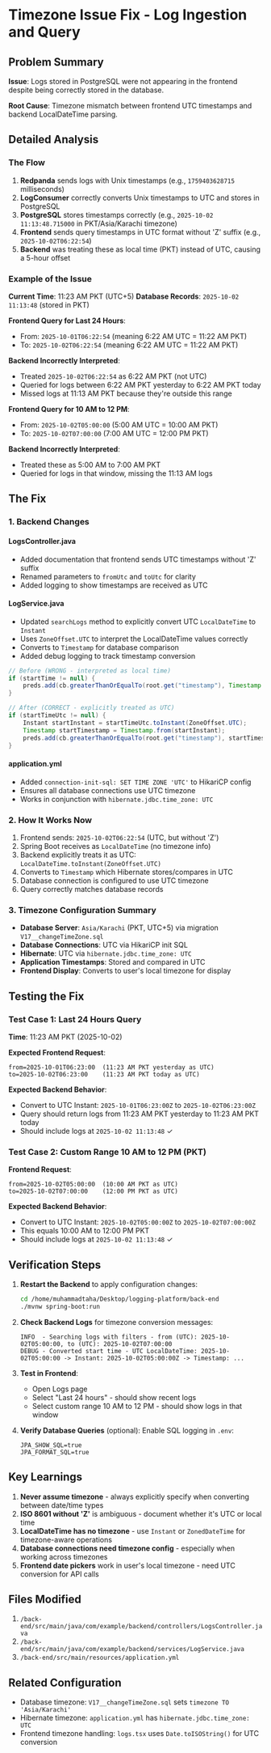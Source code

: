 # Timezone Issue Fix - Log Ingestion and Query

## Problem Summary

**Issue**: Logs stored in PostgreSQL were not appearing in the frontend despite being correctly stored in the database.

**Root Cause**: Timezone mismatch between frontend UTC timestamps and backend LocalDateTime parsing.

## Detailed Analysis

### The Flow
1. **Redpanda** sends logs with Unix timestamps (e.g., `1759403628715` milliseconds)
2. **LogConsumer** correctly converts Unix timestamps to UTC and stores in PostgreSQL
3. **PostgreSQL** stores timestamps correctly (e.g., `2025-10-02 11:13:48.715000` in PKT/Asia/Karachi timezone)
4. **Frontend** sends query timestamps in UTC format without 'Z' suffix (e.g., `2025-10-02T06:22:54`)
5. **Backend** was treating these as local time (PKT) instead of UTC, causing a 5-hour offset

### Example of the Issue

**Current Time**: 11:23 AM PKT (UTC+5)
**Database Records**: `2025-10-02 11:13:48` (stored in PKT)

**Frontend Query for Last 24 Hours**:
- From: `2025-10-01T06:22:54` (meaning 6:22 AM UTC = 11:22 AM PKT)
- To: `2025-10-02T06:22:54` (meaning 6:22 AM UTC = 11:22 AM PKT)

**Backend Incorrectly Interpreted**:
- Treated `2025-10-02T06:22:54` as 6:22 AM PKT (not UTC)
- Queried for logs between 6:22 AM PKT yesterday to 6:22 AM PKT today
- Missed logs at 11:13 AM PKT because they're outside this range

**Frontend Query for 10 AM to 12 PM**:
- From: `2025-10-02T05:00:00` (5:00 AM UTC = 10:00 AM PKT)
- To: `2025-10-02T07:00:00` (7:00 AM UTC = 12:00 PM PKT)

**Backend Incorrectly Interpreted**:
- Treated these as 5:00 AM to 7:00 AM PKT
- Queried for logs in that window, missing the 11:13 AM logs

## The Fix

### 1. Backend Changes

#### LogsController.java
- Added documentation that frontend sends UTC timestamps without 'Z' suffix
- Renamed parameters to `fromUtc` and `toUtc` for clarity
- Added logging to show timestamps are received as UTC

#### LogService.java
- Updated `searchLogs` method to explicitly convert UTC `LocalDateTime` to `Instant`
- Uses `ZoneOffset.UTC` to interpret the LocalDateTime values correctly
- Converts to `Timestamp` for database comparison
- Added debug logging to track timestamp conversion

```java
// Before (WRONG - interpreted as local time)
if (startTime != null) {
    preds.add(cb.greaterThanOrEqualTo(root.get("timestamp"), Timestamp.valueOf(startTime)));
}

// After (CORRECT - explicitly treated as UTC)
if (startTimeUtc != null) {
    Instant startInstant = startTimeUtc.toInstant(ZoneOffset.UTC);
    Timestamp startTimestamp = Timestamp.from(startInstant);
    preds.add(cb.greaterThanOrEqualTo(root.get("timestamp"), startTimestamp));
}
```

#### application.yml
- Added `connection-init-sql: SET TIME ZONE 'UTC'` to HikariCP config
- Ensures all database connections use UTC timezone
- Works in conjunction with `hibernate.jdbc.time_zone: UTC`

### 2. How It Works Now

1. Frontend sends: `2025-10-02T06:22:54` (UTC, but without 'Z')
2. Spring Boot receives as `LocalDateTime` (no timezone info)
3. Backend explicitly treats it as UTC: `LocalDateTime.toInstant(ZoneOffset.UTC)`
4. Converts to `Timestamp` which Hibernate stores/compares in UTC
5. Database connection is configured to use UTC timezone
6. Query correctly matches database records

### 3. Timezone Configuration Summary

- **Database Server**: `Asia/Karachi` (PKT, UTC+5) via migration `V17__changeTimeZone.sql`
- **Database Connections**: UTC via HikariCP init SQL
- **Hibernate**: UTC via `hibernate.jdbc.time_zone: UTC`
- **Application Timestamps**: Stored and compared in UTC
- **Frontend Display**: Converts to user's local timezone for display

## Testing the Fix

### Test Case 1: Last 24 Hours Query
**Time**: 11:23 AM PKT (2025-10-02)

**Expected Frontend Request**:
```
from=2025-10-01T06:23:00  (11:23 AM PKT yesterday as UTC)
to=2025-10-02T06:23:00    (11:23 AM PKT today as UTC)
```

**Expected Backend Behavior**:
- Convert to UTC Instant: `2025-10-01T06:23:00Z` to `2025-10-02T06:23:00Z`
- Query should return logs from 11:23 AM PKT yesterday to 11:23 AM PKT today
- Should include logs at `2025-10-02 11:13:48` ✓

### Test Case 2: Custom Range 10 AM to 12 PM (PKT)
**Frontend Request**:
```
from=2025-10-02T05:00:00  (10:00 AM PKT as UTC)
to=2025-10-02T07:00:00    (12:00 PM PKT as UTC)
```

**Expected Backend Behavior**:
- Convert to UTC Instant: `2025-10-02T05:00:00Z` to `2025-10-02T07:00:00Z`
- This equals 10:00 AM to 12:00 PM PKT
- Should include logs at `2025-10-02 11:13:48` ✓

## Verification Steps

1. **Restart the Backend** to apply configuration changes:
   ```bash
   cd /home/muhammadtaha/Desktop/logging-platform/back-end
   ./mvnw spring-boot:run
   ```

2. **Check Backend Logs** for timezone conversion messages:
   ```
   INFO  - Searching logs with filters - from (UTC): 2025-10-02T05:00:00, to (UTC): 2025-10-02T07:00:00
   DEBUG - Converted start time - UTC LocalDateTime: 2025-10-02T05:00:00 -> Instant: 2025-10-02T05:00:00Z -> Timestamp: ...
   ```

3. **Test in Frontend**:
   - Open Logs page
   - Select "Last 24 hours" - should show recent logs
   - Select custom range 10 AM to 12 PM - should show logs in that window

4. **Verify Database Queries** (optional):
   Enable SQL logging in `.env`:
   ```
   JPA_SHOW_SQL=true
   JPA_FORMAT_SQL=true
   ```

## Key Learnings

1. **Never assume timezone** - always explicitly specify when converting between date/time types
2. **ISO 8601 without 'Z'** is ambiguous - document whether it's UTC or local time
3. **LocalDateTime has no timezone** - use `Instant` or `ZonedDateTime` for timezone-aware operations
4. **Database connections need timezone config** - especially when working across timezones
5. **Frontend date pickers** work in user's local timezone - need UTC conversion for API calls

## Files Modified

1. `/back-end/src/main/java/com/example/backend/controllers/LogsController.java`
2. `/back-end/src/main/java/com/example/backend/services/LogService.java`
3. `/back-end/src/main/resources/application.yml`

## Related Configuration

- Database timezone: `V17__changeTimeZone.sql` sets `timezone TO 'Asia/Karachi'`
- Hibernate timezone: `application.yml` has `hibernate.jdbc.time_zone: UTC`
- Frontend timezone handling: `logs.tsx` uses `Date.toISOString()` for UTC conversion
